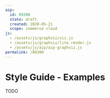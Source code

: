```yaml
---
aip:
  id: 89300
  state: draft
  created: 2020-05-21
  scope: commerce cloud
js:
  - /assets/js/graphviz/viz.js
  - /assets/js/graphviz/lite.render.js
  - /assets/js/aip/aip-graphviz.js
permalink: /89300
---
```


# Style Guide - Examples

TODO
